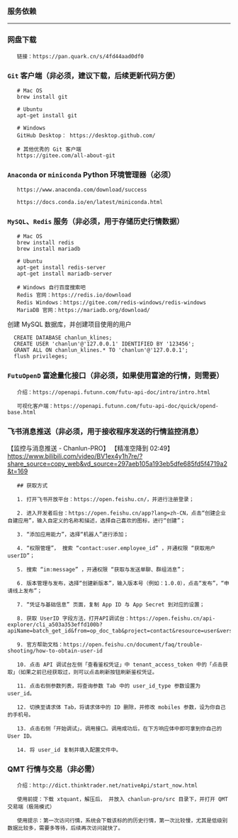 ### 服务依赖

---

### 网盘下载

       链接：https://pan.quark.cn/s/4fd44aad0df0


### `Git` 客户端（**非必须，建议下载，后续更新代码方便**）

       # Mac OS
       brew install git
       
       # Ubuntu
       apt-get install git
       
       # Windows 
       GitHub Desktop： https://desktop.github.com/

       # 其他优秀的 Git 客户端
       https://gitee.com/all-about-git

### `Anaconda`  or `miniconda`  Python 环境管理器（**必须**）

       https://www.anaconda.com/download/success
    
       https://docs.conda.io/en/latest/miniconda.html

### `MySQL`、`Redis` 服务（**非必须，用于存储历史行情数据**）

       # Mac OS
       brew install redis
       brew install mariadb
       
       # Ubuntu
       apt-get install redis-server
       apt-get install mariadb-server
           
       # Windows 自行百度搜索吧
       Redis 官网：https://redis.io/download
       Redis Windows：https://gitee.com/redis-windows/redis-windows
       MariaDB 官网：https://mariadb.org/download/

创建 MySQL 数据库，并创建项目使用的用户

      CREATE DATABASE chanlun_klines;
      CREATE USER 'chanlun'@'127.0.0.1' IDENTIFIED BY '123456';
      GRANT ALL ON chanlun_klines.* TO 'chanlun'@'127.0.0.1';
      flush privileges;

### `FutuOpenD` 富途量化接口（**非必须，如果使用富途的行情，则需要**）

       介绍：https://openapi.futunn.com/futu-api-doc/intro/intro.html
    
       可视化客户端：https://openapi.futunn.com/futu-api-doc/quick/opend-base.html

### 飞书消息推送（**非必须，用于接收程序发送的行情监控消息**）

【监控与消息推送 - Chanlun-PRO】 【精准空降到 02:49】 https://www.bilibili.com/video/BV1ex4y1h7re/?share_source=copy_web&vd_source=297aeb105a193eb5dfe685fd5f4719a2&t=169

       ## 获取方式

       1. 打开飞书开放平台：https://open.feishu.cn/，并进行注册登录；
       
       2. 进入开发者后台：https://open.feishu.cn/app?lang=zh-CN，点击“创建企业自建应用”，输入自定义的名称和描述，选择自己喜欢的图标，进行“创建”；
       
       3. “添加应用能力”，选择“机器人”进行添加；
       
       4. “权限管理”， 搜索 “contact:user.employee_id” ，开通权限 “获取用户 userID”；
       
       5. 搜索 “im:message” ，开通权限 “获取与发送单聊、群组消息”；
       
       6. 版本管理与发布，选择“创建新版本”，输入版本号（例如：1.0.0），点击“发布”，“申请线上发布”；
       
       7. “凭证与基础信息” 页面，复制 App ID 与 App Secret 到对应的设置；
       
       8. 获取 UserID 字段方法，打开API调试台：https://open.feishu.cn/api-explorer/cli_a503a353effd100b?apiName=batch_get_id&from=op_doc_tab&project=contact&resource=user&version=v3
       
       9. 官方帮助文档：https://open.feishu.cn/document/faq/trouble-shooting/how-to-obtain-user-id
       
       10. 点击 API 调试台左侧「查看鉴权凭证」中 tenant_access_token 中的「点击获取」（如果之前已经获取过，则可以点击刷新按钮刷新鉴权凭证。
       
       11. 点击右侧参数列表，将查询参数 Tab 中的 user_id_type 参数设置为 user_id。
       
       12. 切换至请求体 Tab，将请求体中的 ID 删除，并修改 mobiles 参数，设为你自己的手机号。
       
       13. 点击右侧「开始调试」，调用接口。调用成功后，在下方响应体中即可拿到你自己的 User ID。
       
       14. 将 user_id 复制并填入配置文件中。


### QMT 行情与交易（**非必需**）

       介绍：http://dict.thinktrader.net/nativeApi/start_now.html

       使用前提：下载 xtquant，解压后， 并放入 chanlun-pro/src 目录下，并打开 QMT交易端（极简模式）

       使用提示：第一次访问行情，系统会下载该标的的历史行情，第一次比较慢，尤其是低级别数据比较多，需要多等待，后续再次访问就快了。